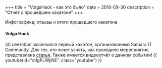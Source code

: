 +++
title = "VolgaHack - как это было"
date = 2018-09-30
description = "Отчет о прошедшем хакатоне"
+++

Инфографика, отзывы и итоги прошедшего хакатона

<!-- more -->

#### Volga Hack

30 сентября закончился первый хакатон, организованный Samara IT Community. Для тех, кто хочет узнать, как проходило
 мероприятие, представлена [статья](https://vk.com/@samara_it_community-volgahack-kak-eto-bylo).
Также имеется видеоотчёт о данном событии!
{{ youtube(id="stIgPLWjiNE", class="youtube") }}
